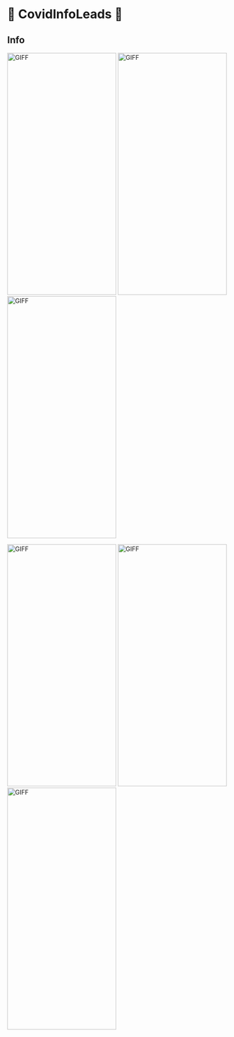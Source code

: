 # 🔰 CovidInfoLeads 🔰

## Info
<p float="middle">
  <img  height='556px' width='250px' alt="GIFF" src="https://media.discordapp.net/attachments/735859351998169088/844200466048745472/cov1.gif?width=304&height=674" />
<img  height='556px' width='250px' alt="GIFF" src="https://media.discordapp.net/attachments/735859351998169088/844200601696600064/cov2.gif?width=304&height=674" />
<img  height='556px' width='250px' alt="GIFF" src="https://media.discordapp.net/attachments/735859351998169088/844200712530296842/cov3.gif?width=304&height=674" />
</p>

<p float="middle">
  <img  height='556px' width='250px' alt="GIFF" src="https://media.discordapp.net/attachments/735859351998169088/844200817628282880/cov4.gif?width=304&height=674" />
<img  height='556px' width='250px' alt="GIFF" src="https://media.discordapp.net/attachments/735859351998169088/844200927128715294/cov5.gif?width=304&height=674" />
<img  height='556px' width='250px' alt="GIFF" src="https://media.discordapp.net/attachments/735859351998169088/844201035642961950/cov6.gif?width=304&height=674" />
</p>

